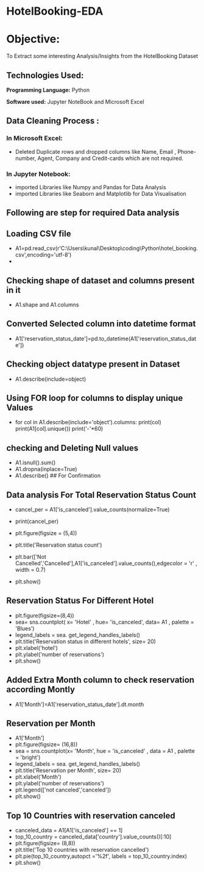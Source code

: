 # HotelBooking-EDA




# Objective:
To Extract some interesting Analysis/Insights from the HotelBooking Dataset



## Technologies Used:
**Programming Language:** Python

**Software used:** Jupyter NoteBook and Microsoft Excel 



## Data Cleaning Process : 

### In Microsoft Excel:
- Deleted Duplicate rows and dropped columns like Name, Email , Phone-number, Agent, Company and Credit-cards which are not required.





### In Jupyter Notebook:
- imported Libraries like Numpy and Pandas for Data Analysis
- imported Libraries like Seaborn and Matplotlib for Data Visualisation

## Following are step for required Data analysis

## Loading CSV file
- A1=pd.read_csv(r'C:\Users\kunal\Desktop\coding\Python\hotel_booking.csv',encoding='utf-8')   
- 
## Checking shape of dataset and columns present in it                
- A1.shape and A1.columns    

## Converted Selected column into datetime format                                                                                 
- A1['reservation_status_date']=pd.to_datetime(A1['reservation_status_date'])   

## Checking object datatype present in Dataset
- A1.describe(include=object)

## Using FOR loop for columns to display unique Values
- for col in A1.describe(include='object').columns:
    print(col)
    print(A1[col].unique())
    print('-'*60)
    
 ## checking and Deleting Null values
 - A1.isnull().sum()
 - A1.dropna(inplace=True)
 - A1.describe()                 ## For Confirmation
 
 ## Data analysis For Total Reservation Status Count
 
 - cancel_per = A1['is_canceled'].value_counts(normalize=True)
 - print(cancel_per)
 
 - plt.figure(figsize = (5,4))
 - plt.title('Reservation status count')
 - plt.bar(['Not Cancelled','Cancelled'],A1['is_canceled'].value_counts(),edgecolor = 'r' , width = 0.7)
 - plt.show()
 
 ## Reservation Status For Different Hotel
 
 - plt.figure(figsize=(8,4))
 - sea= sns.countplot( x= 'Hotel' , hue= 'is_canceled', data= A1 , palette = 'Blues')
 - legend_labels = sea. get_legend_handles_labels()
 - plt.title('Reservation status in different hotels', size= 20)
 - plt.xlabel('hotel')
 - plt.ylabel('number of reservations')
 - plt.show()

## Added Extra Month column to check reservation according Montly
 - A1['Month']=A1['reservation_status_date'].dt.month

## Reservation per Month
 - A1['Month']
 - plt.figure(figsize= (16,8))
 - sea = sns.countplot(x= 'Month', hue = 'is_canceled' , data = A1 , palette = 'bright')
 - legend_labels = sea. get_legend_handles_labels()
 - plt.title('Reservation per Month', size= 20)
 - plt.xlabel('Month')
 - plt.ylabel('number of reservations')
 - plt.legend(['not canceled','canceled'])
 - plt.show()
 
 
 ## Top 10 Countries with reservation canceled
 - canceled_data = A1[A1['is_canceled'] == 1]
 - top_10_country = canceled_data['country'].value_counts()[:10]
 - plt.figure(figsize= (8,8))
 - plt.title('Top 10 countries with reservation cancelled')
 - plt.pie(top_10_country,autopct ='%2f', labels = top_10_country.index)
 - plt.show()
